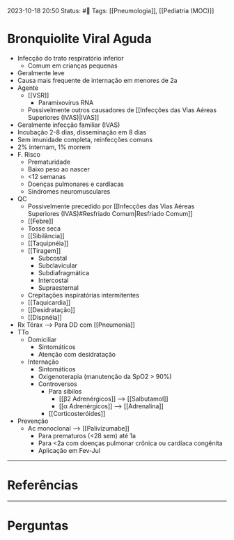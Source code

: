2023-10-18 20:50
Status: #🌱 
Tags: [[Pneumologia]], [[Pediatria (MOC)]]
<br/>
# Bronquiolite Viral Aguda
- Infecção do trato respiratório inferior
	- Comum em crianças pequenas
- Geralmente leve
- Causa mais frequente de internação em menores de 2a
- Agente
	- [[VSR]]
		- Paramixovírus RNA
	- Possivelmente outros causadores de [[Infecções das Vias Aéreas Superiores (IVAS)|IVAS]]
- Geralmente infecção familiar (IVAS)
- Incubação 2-8 dias, disseminação em 8 dias
- Sem imunidade completa, reinfecções comuns
- 2% internam, 1% morrem
- F. Risco
	- Prematuridade
	- Baixo peso ao nascer
	- <12 semanas
	- Doenças pulmonares e cardíacas
	- Síndromes neuromusculares
- QC
	- Possivelmente precedido por [[Infecções das Vias Aéreas Superiores (IVAS)#Resfriado Comum|Resfriado Comum]]
	- [[Febre]]
	- Tosse seca
	- [[Sibilância]]
	- [[Taquipnéia]]
	- [[Tiragem]]
		- Subcostal
		- Subclavicular
		- Subdiafragmática
		- Intercostal
		- Supraesternal
	- Crepitações inspiratórias intermitentes
	- [[Taquicardia]]
	- [[Desidratação]]
	- [[Dispnéia]]
- Rx Tórax --> Para DD com [[Pneumonia]]
- TTo
	- Domiciliar
		- Sintomáticos
		- Atenção com desidratação
	- Internação
		- Sintomáticos
		- Oxigenoterapia (manutenção da SpO2 > 90%)
		- Controversos
			- Para sibilos
				- [[β2 Adrenérgicos]] --> [[Salbutamol]] 
				- [[α Adrenérgicos]] --> [[Adrenalina]]
			- [[Corticosteróides]]
- Prevenção
	- Ac monoclonal --> [[Palivizumabe]]
		- Para prematuros (<28 sem) até 1a
		- Para <2a com doenças pulmonar crônica ou cardíaca congênita
		- Aplicação em Fev-Jul
____
# Referências
---
# Perguntas

